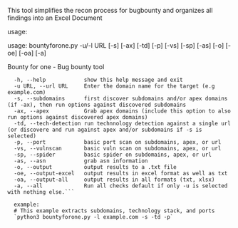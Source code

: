 This tool simplifies the recon process for bugbounty and organizes all findings into an Excel Document

usage:

usage: bountyforone.py -u/-l URL [-s] [-ax] [-td] [-p] [-vs] [-sp] [-as] [-o] [-oe] [-oa] [-a]

Bounty for one - Bug bounty tool

```options:
  -h, --help            show this help message and exit
  -u URL, --url URL     Enter the domain name for the target (e.g example.com)
  -s, --subdomains      first discover subdomains and/or apex domains (if -ax), then run options against discovered subdomains
  -ax, --apex           Grab apex domains (include this option to also run options against discovered apex domains)
  -td, --tech-detection run technnology detection against a single url (or discovere and run against apex and/or subdomains if -s is selected)
  -p, --port            basic port scan on subdomains, apex, or url
  -vs, --vulnscan       basic vuln scan on subdomains, apex, or url
  -sp, --spider         basic spider on subdomains, apex, or url
  -as, --asn            grab asn information
  -o, --output          output results to a .txt file
  -oe, --output-excel   output results in excel format as well as txt
  -oa, --output-all     output results in all formats (txt, xlsx)
  -a, --all             Run all checks default if only -u is selected with nothing else.```

  example:
  # This example extracts subdomains, technology stack, and ports
  `python3 bountyforone.py -l example.com -s -td -p`